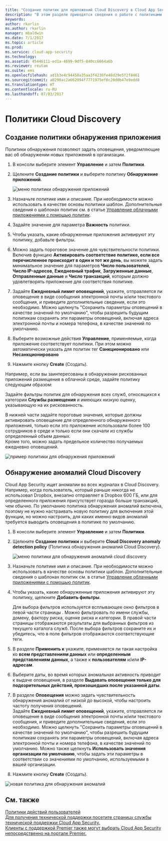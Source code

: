 ```yaml
---
title: "Создание политик для приложений Cloud Discovery в Cloud App Security | Microsoft Docs"
description: "В этом разделе приводятся сведения о работе с политиками Cloud Discovery."
keywords: 
author: rkarlin
ms.author: rkarlin
manager: mbaldwin
ms.date: 7/1/2017
ms.topic: article
ms.prod: 
ms.service: cloud-app-security
ms.technology: 
ms.assetid: 45446111-ed1a-4699-9df5-840cc6664a6b
ms.reviewer: reutam
ms.suite: ems
ms.openlocfilehash: ad1b3e4c94458a35aa3f4230fe48d29e5f2f8461
ms.sourcegitcommit: a0290ac2a662994f7771975ef6c20d0b47e9edd8
ms.translationtype: HT
ms.contentlocale: ru-RU
ms.lasthandoff: 07/03/2017
---
```

# <a name="cloud-discovery-policies"></a>Политики Cloud Discovery
    
## <a name="creating-an-app-discovery-policy"></a>Создание политики обнаружения приложения  
Политики обнаружения позволяют задать оповещения, уведомляющие вас об обнаружении новых приложений в организации.  
  
1.  В консоли выберите элемент **Управление** и затем **Политики**.  
  
2.  Щелкните **Создание политики** и выберите политику **Обнаружение приложений**.  
  
     ![меню политики обнаружения приложений](./media/app-discovery-policy-menu.png "меню политики обнаружения приложений")  
  
3.  Назначьте политике имя и описание. При необходимости можно использовать в качестве основы политики шаблон. Дополнительные сведения о шаблонах политик см. в статье [Управление облачными приложениями с помощью политик](control-cloud-apps-with-policies.md).  
  
4.  Задайте значение для параметра **Важность** политики.

5. Чтобы указать, какие обнаруженные приложения активируют эту политику, добавьте фильтры.  
  
6.  Можно задать пороговое значение для чувствительности политики. Включив функцию **Активировать соответствие политике, если все перечисленное происходит в один и тот же день**, вы можете задать минимальное значение для параметров **Число пользователей**, **Число IP-адресов**, **Ежедневный трафик**, **Загруженные данные**, **Отправленные данные** и **Число транзакций**, которым должно удовлетворять приложение для соответствия политике.  
  
7.  Задайте **Ежедневный лимит оповещений**, укажите, отправляется ли оповещение в виде сообщения электронной почты и/или текстового сообщения, и приведите дополнительные сведения, если это необходимо. Можно щелкнуть "Сохранить параметры оповещений в качестве значений по умолчанию", чтобы разрешить будущим политикам сохранять эти параметры оповещений, включая адреса электронной почты и номера телефона, в качестве значений по умолчанию.  
  
8. Выберите возможные действия **Управление**, применяемые, когда приложение соответствует политики. При этом можно автоматически указать для политик тег **Санкционировано** или **Несанкционировано** 

8.  Нажмите кнопку **Create** (Создать).  
  
Например, если вы заинтересованы в обнаружении рискованных приложений размещения в облачной среде, задайте политику следующим образом:  
  
Задайте фильтры политик для обнаружения всех служб, относящихся к категории **Службы размещения** и имеющих низкую оценку, указывающую на их рискованность.   
   
В нижней части задайте пороговые значения, которые должны активировать оповещение для определенного обнаруженного приложения, только если это приложение использовали более 100 сотрудников в среде и только если они скачали из службы определенный объем данных.   
Кроме того, можно задать предельное количество получаемых ежедневно оповещений.  
  
![пример политики для обнаружения приложений](./media/app-discovery-policy-example.png "пример политики для обнаружения приложений")  
  
## <a name="cloud-discovery-anomaly-detection"></a>Обнаружение аномалий Cloud Discovery  
Cloud App Security ищет аномалии во всех журналах в Cloud Discovery. Например, когда пользователь, который раньше никогда не использовал Dropbox, внезапно отправляет в Dropbox 600 ГБ, или для определенного приложения присутствует гораздо больше транзакций, чем обычно. По умолчанию политика обнаружения аномалий включена, поэтому не нужно настраивать новую политику для включения этой функции, но можно настроить, для каких именно видов аномалий требуется выводить оповещения в политике по умолчанию.  
  
1.  В консоли выберите элемент **Управление** и затем **Политики**.  
  
2.  Щелкните **Создание политики** и выберите **Cloud Discovery anomaly detection policy** (Политика обнаружения аномалий Cloud Discovery).  
  
     ![меню политики для обнаружения аномалий cloud discovery](./media/cloud-discovery-anomaly-detection-policy-menu.png "меню политики для обнаружения аномалий cloud discovery")  
  
3.  Назначьте политике имя и описание. При необходимости можно использовать в качестве основы политики шаблон. Дополнительные сведения о шаблонах политик см. в статье [Управление облачными приложениями с помощью политик](control-cloud-apps-with-policies.md).  
  
4.  Чтобы указать, какие обнаруженные приложения активируют эту политику, щелкните **Добавить фильтры**.  
  
     Для выбора фильтров используется всплывающее окно фильтров в левой части страницы . Можно фильтровать по имени службы, домену, фактору риска, оценке риска и категории. В правой части страницы отображаются результаты для выбранных фильтров из текущего каталога служб. После выбора фильтров сохраните их и убедитесь, что в поле фильтров отображаются соответствующие теги.  
  
5.  В разделе **Применить к** укажите, применяется ли такая настройка ко **всем представлениям данных** или **определенным представлениям данных**, а также к **пользователям** и/или **IP-адресам**.  
  
6.  Выберите даты, во время которых аномальная активность приводит к выдаче оповещения, в разделе **Выдавать оповещения только для подозрительных действий, произошедших после указанной даты**.  
  
7.  В разделе **Оповещения** можно задать чувствительность обнаружения аномалий от низкой до высокой, чтобы настроить частоту получения оповещений.  
Задайте **Ежедневный лимит оповещений**, укажите, отправляется ли оповещение в виде сообщения электронной почты и/или текстового сообщения, и приведите дополнительные сведения, если это необходимо. Можно щелкнуть "Сохранить параметры оповещений в качестве значений по умолчанию", чтобы разрешить будущим политикам сохранять эти параметры оповещений, включая адреса электронной почты и номера телефона, в качестве значений по умолчанию. Можно также щелкнуть **Использовать значения организации по умолчанию**, чтобы задать эти параметры в соответствии со значениями по умолчанию, используемыми в вашей организации.  
  
9. Нажмите кнопку **Create** (Создать).  
  
![новая политика для обнаружения аномалий](./media/new-discovery-anomaly-policy.png "новая политика для обнаружения аномалий")  
  
## <a name="see-also"></a>См. также  
[Политики действий пользователей](user-activity-policies.md)   
[Для получения технической поддержки посетите страницу службы технической поддержки Cloud App Security.](http://support.microsoft.com/oas/default.aspx?prid=16031)   
[Клиенты с поддержкой Premier также могут выбрать Cloud App Security непосредственно на портале Premier.](https://premier.microsoft.com/)  
  
  